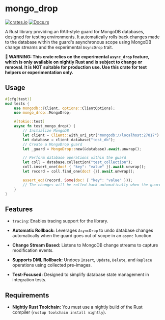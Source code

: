 # mongo_drop

[![crates.io](https://img.shields.io/crates/v/mongo_drop.svg)](https://crates.io/crates/mongo_drop)
[![Docs.rs](https://docs.rs/mongo_drop/badge.svg)](https://docs.rs/mongo_drop)

A Rust library providing an RAII-style guard for MongoDB databases, designed for testing environments. It automatically rolls back changes made to the database within the guard's asynchronous scope using MongoDB change streams and the experimental `AsyncDrop` trait.

**🚨 WARNING: This crate relies on the experimental `async_drop` feature, which is only available on nightly Rust and is subject to change or removal. It is NOT suitable for production use. Use this crate for test helpers or experimentation only.**

## Usage

```rust
#[cfg(test)]
mod tests {
    use mongodb::{Client, options::ClientOptions};
    use mongo_drop::MongoDrop;

    #[tokio::test]
    async fn test_mongo_drop() {
        // Initialize MongoDB
        let client = Client::with_uri_str("mongodb://localhost:27017").await.unwrap();
        let database = client.database("test_db");
        // Create a MongoDrop guard
        let _guard = MongoDrop::new(&database).await.unwrap();

        // Perform database operations within the guard
        let coll = database.collection("test_collection");
        coll.insert_one(doc! { "key": "value" }).await.unwrap();
        let record = coll.find_one(doc! {}).await.unwrap();

        assert_eq!(record, Some(doc! { "key": "value" }));
        // The changes will be rolled back automatically when the guard goes out of scope
    }
}
```

## Features

- `tracing`: Enables tracing support for the library.

- **Automatic Rollback:** Leverages `AsyncDrop` to undo database changes automatically when the guard goes out of scope in an `async` function.
- **Change Stream Based:** Listens to MongoDB change streams to capture modification events.
- **Supports DML Rollback:** Undoes `Insert`, `Update`, `Delete`, and `Replace` operations using collected pre-images.
- **Test-Focused:** Designed to simplify database state management in integration tests.

## Requirements

- **Nightly Rust Toolchain:** You must use a nightly build of the Rust compiler (`rustup toolchain install nightly`).
